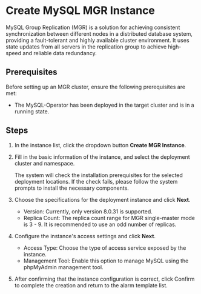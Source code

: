 # Create MySQL MGR Instance

MySQL Group Replication (MGR) is a solution for achieving consistent synchronization between different nodes in a distributed database system, providing a fault-tolerant and highly available cluster environment. It uses state updates from all servers in the replication group to achieve high-speed and reliable data redundancy.

## Prerequisites

Before setting up an MGR cluster, ensure the following prerequisites are met:

- The MySQL-Operator has been deployed in the target cluster and is in a running state.

## Steps

1. In the instance list, click the dropdown button __Create MGR Instance__.

2. Fill in the basic information of the instance, and select the deployment cluster and namespace.

    The system will check the installation prerequisites for the selected deployment locations. If the check fails, please follow the system prompts to install the necessary components.

3. Choose the specifications for the deployment instance and click __Next__.

    - Version: Currently, only version 8.0.31 is supported.
    - Replica Count: The replica count range for MGR single-master mode is 3 - 9. It is recommended to use an odd number of replicas.

4. Configure the instance's access settings and click __Next__.

    - Access Type: Choose the type of access service exposed by the instance.
    - Management Tool: Enable this option to manage MySQL using the phpMyAdmin management tool.

5. After confirming that the instance configuration is correct, click Confirm to complete the creation and return to the alarm template list.
